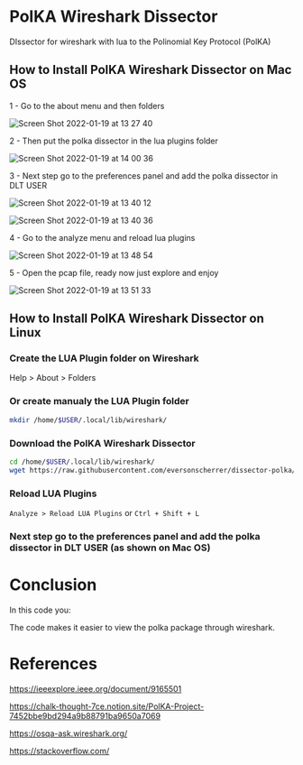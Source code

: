 # PolKA Wireshark Dissector
DIssector for wireshark with lua to the Polinomial Key Protocol (PolKA)

## How to Install PolKA Wireshark Dissector on Mac OS

1 - Go to the about menu and then folders

![Screen Shot 2022-01-19 at 13 27 40](https://user-images.githubusercontent.com/56919528/150174090-0b94ce3e-9287-4e88-90da-03ba76df210c.png)

2 - Then put the polka dissector in the lua plugins folder

![Screen Shot 2022-01-19 at 14 00 36](https://user-images.githubusercontent.com/56919528/150178502-39229eab-4acb-42b1-a6e8-fba60580eb0e.png)

3 - Next step go to the preferences panel and add the polka dissector in DLT USER

![Screen Shot 2022-01-19 at 13 40 12](https://user-images.githubusercontent.com/56919528/150175895-0993b5e7-613a-4f5c-853d-ebe012619d16.png)

![Screen Shot 2022-01-19 at 13 40 36](https://user-images.githubusercontent.com/56919528/150175940-ab3b82ce-9aec-411f-a01c-0f5424f2793e.png)

4 - Go to the analyze menu and reload lua plugins

![Screen Shot 2022-01-19 at 13 48 54](https://user-images.githubusercontent.com/56919528/150176440-02f1a264-b810-4b28-924c-2a6bc2d55a20.png)

5 - Open the pcap file, ready now just explore and enjoy

 ![Screen Shot 2022-01-19 at 13 51 33](https://user-images.githubusercontent.com/56919528/150177287-92604673-1d50-4de7-a730-b6cd517d95ee.png)

## How to Install PolKA Wireshark Dissector on Linux

### Create the LUA Plugin folder on Wireshark
Help > About > Folders

### Or create manualy the LUA Plugin folder
```zsh
mkdir /home/$USER/.local/lib/wireshark/
```

### Download the PolKA Wireshark Dissector 
```zsh
cd /home/$USER/.local/lib/wireshark/
wget https://raw.githubusercontent.com/eversonscherrer/dissector-polka/main/polka_dissector.lua
```

### Reload LUA Plugins
`Analyze > Reload LUA Plugins` or `Ctrl + Shift + L`

### Next step go to the preferences panel and add the polka dissector in DLT USER (as shown on Mac OS)

# Conclusion
In this code you:

The code makes it easier to view the polka package through wireshark.

# References
https://ieeexplore.ieee.org/document/9165501

https://chalk-thought-7ce.notion.site/PolKA-Project-7452bbe9bd294a9b88791ba9650a7069

https://osqa-ask.wireshark.org/

https://stackoverflow.com/
